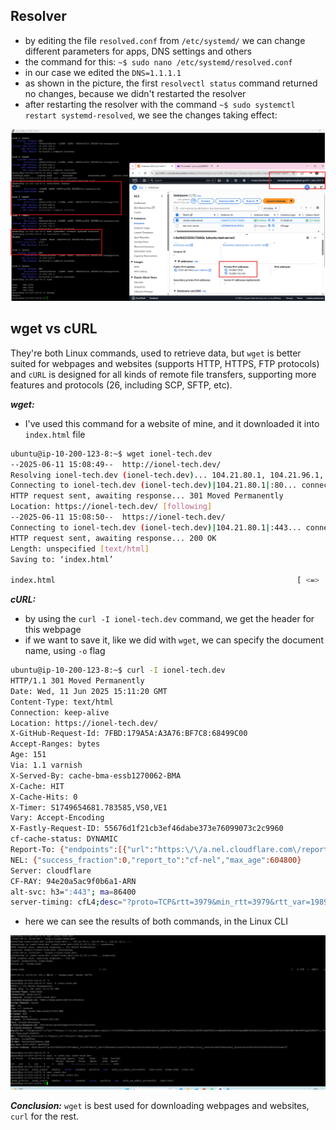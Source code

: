## Resolver 
- by editing the file `resolved.conf` from `/etc/systemd/`  we can change different parameters for apps, DNS settings and others
- the command for this: `~$ sudo nano /etc/systemd/resolved.conf`
- in our case we edited the `DNS=1.1.1.1`
- as shown in the picture, the first `resolvectl status` command returned no changes, because we didn't restarted the resolver
- after restarting the resolver with the command `~$ sudo systemctl restart systemd-resolved`, we see the changes taking effect:

![alt text](assets/linux_dns_change.png)

## wget vs cURL

They're both Linux commands, used to retrieve data, but `wget` is better suited for webpages and websites (supports HTTP, HTTPS, FTP protocols) and `cURL` is designed for all kinds of remote file transfers, supporting more features and protocols (26, including SCP, SFTP, etc).

***wget:***
- I've used this command for a website of mine, and it downloaded it into `index.html` file
```sh
ubuntu@ip-10-200-123-8:~$ wget ionel-tech.dev
--2025-06-11 15:08:49--  http://ionel-tech.dev/
Resolving ionel-tech.dev (ionel-tech.dev)... 104.21.80.1, 104.21.96.1, 104.21.16.1, ...
Connecting to ionel-tech.dev (ionel-tech.dev)|104.21.80.1|:80... connected.
HTTP request sent, awaiting response... 301 Moved Permanently
Location: https://ionel-tech.dev/ [following]
--2025-06-11 15:08:50--  https://ionel-tech.dev/
Connecting to ionel-tech.dev (ionel-tech.dev)|104.21.80.1|:443... connected.
HTTP request sent, awaiting response... 200 OK
Length: unspecified [text/html]
Saving to: ‘index.html’

index.html                                                      [ <=>                                                                                                                                     ]   6.72K  --.-KB/s    in 0s

```

***cURL:***
- by using the `curl -I ionel-tech.dev` command, we get the header for this webpage
- if we want to save it, like we did with `wget`, we can specify the document name, using `-o` flag
```sh
ubuntu@ip-10-200-123-8:~$ curl -I ionel-tech.dev
HTTP/1.1 301 Moved Permanently
Date: Wed, 11 Jun 2025 15:11:20 GMT
Content-Type: text/html
Connection: keep-alive
Location: https://ionel-tech.dev/
X-GitHub-Request-Id: 7FBD:179A5A:A3A76:BF7C8:68499C00
Accept-Ranges: bytes
Age: 151
Via: 1.1 varnish
X-Served-By: cache-bma-essb1270062-BMA
X-Cache: HIT
X-Cache-Hits: 0
X-Timer: S1749654681.783585,VS0,VE1
Vary: Accept-Encoding
X-Fastly-Request-ID: 55676d1f21cb3ef46dabe373e76099073c2c9960
cf-cache-status: DYNAMIC
Report-To: {"endpoints":[{"url":"https:\/\/a.nel.cloudflare.com\/report\/v4?s=G5TLGeZBfM0nur%2B5x%2B1LR05on3yMO36qo794Tkn%2FOZCI1bnei3RTPFoaX69Pfruv4oWbmONdJHJhCauNtAqZMbEVGOn8RJg46ZPezOyxbcUfErb4CNGN4DNTvRx0Nff6gg%3D%3D"}],"group":"cf-nel","max_age":604800}
NEL: {"success_fraction":0,"report_to":"cf-nel","max_age":604800}
Server: cloudflare
CF-RAY: 94e20a5ac9f0b6a1-ARN
alt-svc: h3=":443"; ma=86400
server-timing: cfL4;desc="?proto=TCP&rtt=3979&min_rtt=3979&rtt_var=1989&sent=1&recv=3&lost=0&retrans=0&sent_bytes=0&recv_bytes=78&delivery_rate=0&cwnd=99&unsent_bytes=0&cid=0000000000000000&ts=0&x=0"

```
- here we can see the results of both commands, in the Linux CLI

![alt text](assets/wget_curl.png)

***Conclusion:*** `wget` is best used for downloading webpages and websites, `curl` for the rest.